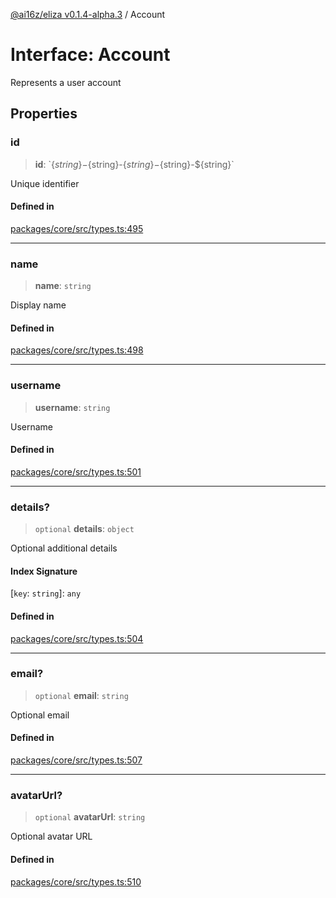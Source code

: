 [@ai16z/eliza v0.1.4-alpha.3](../index.md) / Account

# Interface: Account

Represents a user account

## Properties

### id

> **id**: \`$\{string\}-$\{string\}-$\{string\}-$\{string\}-$\{string\}\`

Unique identifier

#### Defined in

[packages/core/src/types.ts:495](https://github.com/ai16z/eliza/blob/main/packages/core/src/types.ts#L495)

***

### name

> **name**: `string`

Display name

#### Defined in

[packages/core/src/types.ts:498](https://github.com/ai16z/eliza/blob/main/packages/core/src/types.ts#L498)

***

### username

> **username**: `string`

Username

#### Defined in

[packages/core/src/types.ts:501](https://github.com/ai16z/eliza/blob/main/packages/core/src/types.ts#L501)

***

### details?

> `optional` **details**: `object`

Optional additional details

#### Index Signature

 \[`key`: `string`\]: `any`

#### Defined in

[packages/core/src/types.ts:504](https://github.com/ai16z/eliza/blob/main/packages/core/src/types.ts#L504)

***

### email?

> `optional` **email**: `string`

Optional email

#### Defined in

[packages/core/src/types.ts:507](https://github.com/ai16z/eliza/blob/main/packages/core/src/types.ts#L507)

***

### avatarUrl?

> `optional` **avatarUrl**: `string`

Optional avatar URL

#### Defined in

[packages/core/src/types.ts:510](https://github.com/ai16z/eliza/blob/main/packages/core/src/types.ts#L510)
